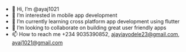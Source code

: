 - 👋 Hi, I’m @ayaj1021
- 👀 I’m interested in mobile app development
- 🌱 I’m currently learning cross platform app development using flutter
- 💞️ I’m looking to collaborate on building great user friendly apps
- 📫 How to reach me +234 9035390852, ajayiayodele23@gmail.com, ayaj1021@gmail.com

<!---
ayaj1021/ayaj1021 is a ✨ special ✨ repository because its `README.md` (this file) appears on your GitHub profile.
You can click the Preview link to take a look at your changes.
--->
